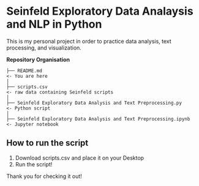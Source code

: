 # Seinfeld Exploratory Data Analaysis and NLP in Python

This is my personal project in order to practice data analysis, text processing, and visualization. 


**Repository Organisation**
```
├── README.md                                                               <- You are here
│
├── scripts.csv                                                             <- raw data containing Seinfeld scripts 
│
├── Seinfeld Exploratory Data Analysis and Text Preprocessing.py            <- Python script
│
├── Seinfeld Exploratory Data Analysis and Text Preprocessing.ipynb         <- Jupyter notebook
```

## How to run the script

1. Download scripts.csv and place it on your Desktop
2. Run the script!

Thank you for checking it out!
